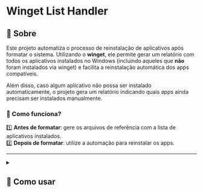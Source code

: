 # Winget List Handler

## 🔎 Sobre  

Este projeto automatiza o processo de reinstalação de aplicativos após formatar o sistema. Utilizando o **winget**, ele permite gerar um relatório com todos os aplicativos instalados no Windows (incluindo aqueles que **não** foram instalados via winget) e facilita a reinstalação automática dos apps compatíveis.  

Além disso, caso algum aplicativo não possa ser instalado automaticamente, o projeto gera um relatório indicando quais apps ainda precisam ser instalados manualmente.  

### 📌 Como funciona?  

1️⃣ **Antes de formatar**: gere os arquivos de referência com a lista de aplicativos instalados.  
2️⃣ **Depois de formatar**: utilize a automação para reinstalar os apps.  

---

<details><summary><h2>🚀 Como usar</h2></summary>

### ⚙️ Pré-requisitos  

- ![Windows](https://img.shields.io/badge/Windows-0078D6?style=for-the-badge&logo=windows&logoColor=white)  
- ![NPM](https://img.shields.io/badge/NPM-%23CB3837.svg?style=for-the-badge&logo=npm&logoColor=white)  
- ![NodeJS](https://img.shields.io/badge/node.js-6DA55F?style=for-the-badge&logo=node.js&logoColor=white)  

---

### 📌 Passo a passo  

#### 1️⃣ Gerar os relatórios antes de formatar  

Antes de formatar, execute o comando para gerar os arquivos de referência dos aplicativos instalados:  

```sh
npm install -y
node index.js --generate-files-only
```

Isso criará dois arquivos no diretório raiz do projeto:  

📄 **`apps-com-pacotes.json`** → Contém apenas os aplicativos que podem ser reinstalados automaticamente via winget. 

📄 **`apps-prejudicados.json`** → Lista os aplicativos que **não** podem ser reinstalados automaticamente, seja por falta de suporte no winget ou por problemas na saída do comando `winget list`.  

Copie a pasta `arquivos_gerados` (ou o projeto inteiro) para um local seguro antes de formatar o sistema.  

---

#### 2️⃣ Reinstalar os aplicativos após a formatação  

Após formatar o sistema, recupere o diretório `arquivos_gerados` e coloque-o na raiz do projeto. Depois, execute:  

```sh
node index.js --consume-file-only
```

Os pacotes serão instalados **um por um** de forma síncrona.  

Caso prefira instalar os pacotes de forma **assíncrona** (mais rápido, mas mais pesado para o sistema), use:  

```sh
node index.js --consume-file-only --async
```

Ou defina um nível de concorrência para controlar quantas instalações simultâneas ocorrerão:  

```sh
node index.js --consume-file-only --async-concurrency=<NÚMERO>
```

📌 **Dicas:**  
- A instalação síncrona é mais lenta, mas consome menos RAM e CPU e gravação de armazenamento.  
- A instalação assíncrona é mais rápida, mas o número de pacotes instalados simultaneamente pode impactar o desempenho geral da máquina, além de poder ser limitado pela velocidade de escrita do armazenamento padrão do sistema.  
- O padrão para instalações assíncronas é **5 pacotes simultâneos**.  

Esse processo pode demorar, pois depende da velocidade dos servidores dos pacotes e da capacidade do seu hardware.  

</details>

